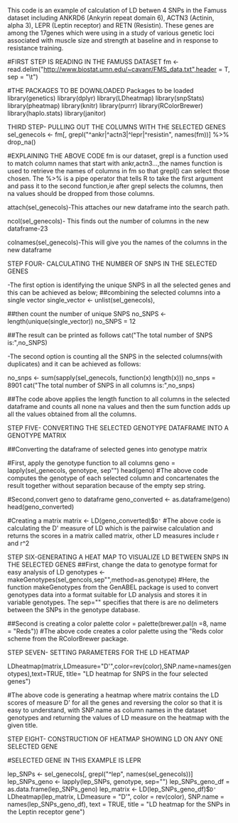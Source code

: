 This code is an example of calculation of LD betwen 4 SNPs in the Famuss dataset including ANKRD6 (Ankyrin repeat domain 6), ACTN3 (Actinin, alpha 3), LEPR (Leptin receptor) and RETN (Resistin). These genes  are among the 17genes which were using in a study of various genetic loci associated with muscle size and strength at baseline and in response to resistance training.



#FIRST STEP IS READING IN THE FAMUSS DATASET
fm <- read.delim("http://www.biostat.umn.edu/~cavanr/FMS_data.txt",header = T, 
                 sep = "\t")

#THE PACKAGES TO BE DOWNLOADED
Packages to be loaded
library(genetics)
library(dplyr)
library(LDheatmap)
library(snpStats)
library(pheatmap)
library(knitr)
library(purrr)
library(RColorBrewer)
library(haplo.stats)
library(janitor)

THIRD STEP- PULLING OUT THE COLUMNS WITH THE SELECTED GENES
sel_genecols <- fm[, grepl("^ankr|^actn3|^lepr|^resistin", names(fm))]  %>% drop_na()
  
#EXPLAINING THE ABOVE CODE
fm is our dataset, grepl is a function used to match column names that start with ankr,actn3...,the names function is used to retrieve the names of columns in fm so that grepl() can select those chosen. 
The %>% is a pipe operator that tells R to take the first argument and pass it to the second function,ie after grepl selects the columns, then na values should be dropped from those columns.

attach(sel_genecols)-This attaches our new dataframe into the search path.

ncol(sel_genecols)- This finds out the number of columns in the new dataframe-23

colnames(sel_genecols)-This will give you the names of the columns in the new dataframe

STEP FOUR- CALCULATING THE NUMBER OF SNPS IN THE SELECTED GENES

-The first option is identifying the unique SNPS in all the selected genes and this can be achieved as below;
##combining the selected columns into a single vector
single_vector <- unlist(sel_genecols),

##then count the number of unique SNPS
no_SNPS <- length(unique(single_vector))
no_SNPS = 12

##The result can be printed as follows
cat("The total number of SNPS is:",no_SNPS)

-The second option is counting all the SNPS in the selected columns(with duplicates) and it can be achieved as follows:

no_snps <- sum(sapply(sel_genecols, function(x) length(x)))
no_snps = 8901
cat("The total number of SNPS in all columns is:",no_snps)

##The code above applies the length function to all columns in the selected dataframe and counts all none na values and then the sum function adds up all the values obtained from all the columns. 



STEP FIVE- CONVERTING THE SELECTED GENOTYPE DATAFRAME INTO A GENOTYPE MATRIX

##Converting the dataframe of selected genes into genotype matrix

#First, apply the genotype function to all columns
geno = lapply(sel_genecols, genotype, sep"")
head(geno)
#The above code computes the genotype of each selected column and concartenates the result together without separation
because of the empty sep string.

#Second,convert geno to dataframe
geno_converted <- as.dataframe(geno)
head(geno_converted)

#Creating a matrix
matrix <- LD(geno_converted)$`D'`
#The above code is calculating the D' measure of LD which is the pairwise calculation and returns the scores in a matrix called matrix, other LD measures include r and r^2

STEP SIX-GENERATING A HEAT MAP TO VISUALIZE LD BETWEEN SNPS IN THE SELECTED GENES
##First, change the data to genotype format for easy analysis of LD
genotypes <- makeGenotypes(sel_gencols,sep"",method=as.genotype)
#Here, the function makeGenotypes from the GenABEL package is used to convert genotypes data into a format suitable for LD analysis and stores it in variable genotypes. The sep="" specifies that there is are no delimeters between the SNPs in the genotype database.

##Second is creating a color palette
color = palette(brewer.pal(n =8, name = "Reds"))
#The above code creates a color palette using the "Reds color scheme from the RColorBrewer package.



STEP SEVEN- SETTING PARAMETERS FOR THE LD HEATMAP

LDheatmap(matrix,LDmeasure="D'",color=rev(color),SNP.name=names(genotypes),text=TRUE,
title= "LD heatmap for SNPS in the four selected genes")

#The above code is generating a heatmap where matrix contains the LD scores of measure D' for all the genes and reversing the color so that it is easy to understand, with SNP.name as column names in the dataset genotypes and returning the values of LD measure on the heatmap with the given title.


STEP EIGHT- CONSTRUCTION OF HEATMAP SHOWING LD ON ANY ONE SELECTED GENE

#SELECTED GENE IN THIS EXAMPLE IS LEPR

lep_SNPs <- sel_genecols[, grepl("^lep", names(sel_genecols))]
lep_SNPs_geno <- lapply(lep_SNPs, genotype, sep="")
lep_SNPs_geno_df = as.data.frame(lep_SNPs_geno)
lep_matrix <- LD(lep_SNPs_geno_df)$`D'`
LDheatmap(lep_matrix, LDmeasure = "D'", color = rev(color), SNP.name = names(lep_SNPs_geno_df), text = TRUE,
          title = "LD heatmap for the SNPs in the Leptin receptor gene")
